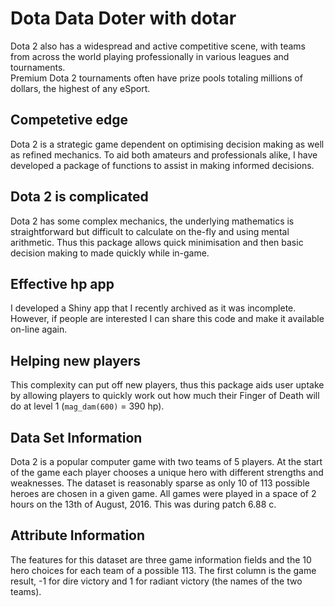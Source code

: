 # Dota Data Doter with dotar

Dota 2 also has a widespread and active competitive scene, with teams from across the world playing professionally in various leagues and tournaments.  
Premium Dota 2 tournaments often have prize pools totaling millions of dollars, the highest of any eSport.

## Competetive edge

Dota 2 is a strategic game dependent on optimising decision making as well as refined mechanics. To aid both amateurs and professionals alike, I have developed a package of functions to assist in making informed decisions. 

## Dota 2 is complicated

Dota 2 has some complex mechanics, the underlying mathematics is straightforward but difficult to calculate on the-fly and using mental arithmetic. Thus this package allows quick minimisation and then basic decision making to made quickly while in-game.

## Effective hp app

I developed a Shiny app that I recently archived as it was incomplete. However, if people are interested I can share this code and make it available on-line again.

## Helping new players

This complexity can put off new players, thus this package aids user uptake by allowing players to quickly work out how much their Finger of Death will do at level 1 (`mag_dam(600)` = 390 hp).

## Data Set Information
Dota 2 is a popular computer game with two teams of 5 players. At the start of the game each player chooses a unique hero with different strengths and weaknesses. The dataset is reasonably sparse as only 10 of 113 possible heroes are chosen in a given game. All games were played in a space of 2 hours on the 13th of August, 2016. This was during patch 6.88 c.

## Attribute Information
The features for this dataset are three game information fields and the 10 hero choices for each team of a possible 113. The first column is the game result, -1 for dire victory and 1 for radiant victory (the names of the two teams).
